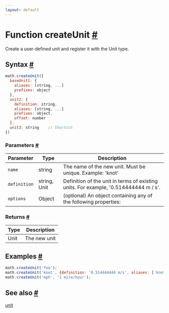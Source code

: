 ```yaml
---
layout: default
---
```


<!-- Note: This file is automatically generated from source code comments. Changes made in this file will be overridden. -->

<h1 id="function-createunit">Function createUnit <a href="#function-createunit" title="Permalink">#</a></h1>

Create a user-defined unit and register it with the Unit type.


<h2 id="syntax">Syntax <a href="#syntax" title="Permalink">#</a></h2>

```js
math.createUnit({
  baseUnit1: {
    aliases: [string, ...]
    prefixes: object
  },
  unit2: {
    definition: string,
    aliases: [string, ...]
    prefixes: object,
    offset: number
  },
  unit3: string    // Shortcut
})
```

<h3 id="parameters">Parameters <a href="#parameters" title="Permalink">#</a></h3>

Parameter | Type | Description
--------- | ---- | -----------
`name` | string | The name of the new unit. Must be unique. Example: 'knot'
`definition` | string, Unit | Definition of the unit in terms of existing units. For example, '0.514444444 m / s'.
`options` | Object | (optional) An object containing any of the following properties:

<h3 id="returns">Returns <a href="#returns" title="Permalink">#</a></h3>

Type | Description
---- | -----------
Unit | The new unit


<h2 id="examples">Examples <a href="#examples" title="Permalink">#</a></h2>

```js
math.createUnit('foo');
math.createUnit('knot', {definition: '0.514444444 m/s', aliases: ['knots', 'kt', 'kts']});
math.createUnit('mph', '1 mile/hour');
```


<h2 id="see-also">See also <a href="#see-also" title="Permalink">#</a></h2>

[unit](unit.html)
